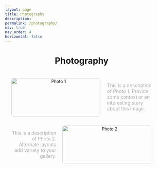 ```yaml
---
layout: page
title: Photography
description: 
permalink: /photography/
nav: true
nav_order: 4
horizontal: false
---
```



<div style="text-align: center;">

<h1 style="font-size: 2em; margin-bottom: 20px;">Photography</h1>

<!-- Photo-Description Pairs -->
<div style="display: grid; gap: 30px; padding: 20px;">

<!-- Photo with description to the right -->
<div style="display: grid; grid-template-columns: 2fr 1fr; gap: 20px; align-items: center;">
    <img src="{{ site.baseurl }}/assets/img/Photos/Photo1.jpg" alt="Photo 1" style="width: 100%; max-width: 600px; border-radius: 8px;">
    <div style="text-align: left; font-size: 1.1em; color: #aaa;">
        <p>This is a description of Photo 1. Provide some context or an interesting story about this image.</p>
    </div>
</div>

<!-- Photo with description to the left -->
<div style="display: grid; grid-template-columns: 1fr 2fr; gap: 20px; align-items: center;">
    <div style="text-align: right; font-size: 1.1em; color: #aaa;">
        <p>This is a description of Photo 2. Alternate layouts add variety to your gallery.</p>
    </div>
    <img src="{{ site.baseurl }}/assets/img/Photos/Photo2.jpg" alt="Photo 2" style="width: 100%; max-width: 600px; border-radius: 8px;">
</div>

</div>

</div>